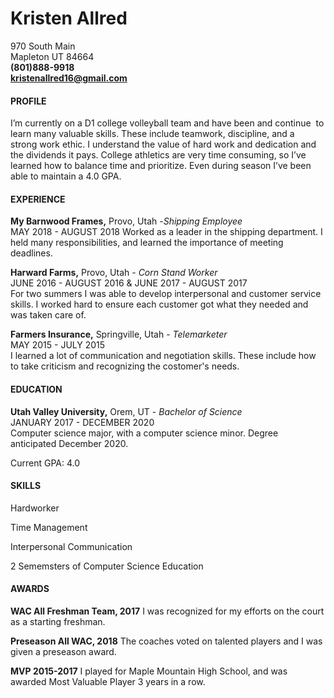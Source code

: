 # Kristen Allred

  970 South Main  
  Mapleton UT 84664  
  **(801)888-9918**  
  **kristenallred16@gmail.com**  
  
#### PROFILE

I’m currently on a D1 college volleyball team and have been and
continue  to learn many valuable skills. These include teamwork,
discipline, and a  strong work ethic. I understand the value of
hard work and dedication and  the dividends it pays. College
athletics are very time consuming, so I’ve learned how to balance time and prioritize. Even during season I’ve been able to maintain a 4.0 GPA.

#### EXPERIENCE

**My Barnwood Frames,** Provo, Utah -_Shipping Employee_  
MAY 2018 - AUGUST 2018 
Worked as a leader in the shipping department. I held many responsibilities, and learned the importance of meeting deadlines.

**Harward Farms,** Provo, Utah - _Corn Stand Worker_  
JUNE 2016 - AUGUST 2016 & JUNE 2017 - AUGUST 2017  
For two summers I was able to develop interpersonal and customer service skills. I worked hard to ensure each customer got what they needed and was taken care of.

**Farmers Insurance,** Springville, Utah - _Telemarketer_  
MAY 2015 - JULY 2015  
I learned a lot of communication and negotiation skills. These include how to take criticism and recognizing the costomer's needs.

#### EDUCATION

**Utah Valley University,** Orem, UT - _Bachelor of Science_  
JANUARY 2017 - DECEMBER 2020  
Computer science major, with a computer science minor. Degree anticipated December 2020.

Current GPA: 4.0

#### SKILLS

Hardworker

Time Management

Interpersonal Communication

2 Sememsters of Computer Science Education

#### AWARDS

**WAC All Freshman Team, 2017** I was recognized for my efforts on the court as a starting freshman.

**Preseason All WAC, 2018** The coaches voted on talented players and I was given a preseason award.

**MVP 2015-2017** I played for Maple Mountain High School, and was awarded Most Valuable Player 3 years in a row.